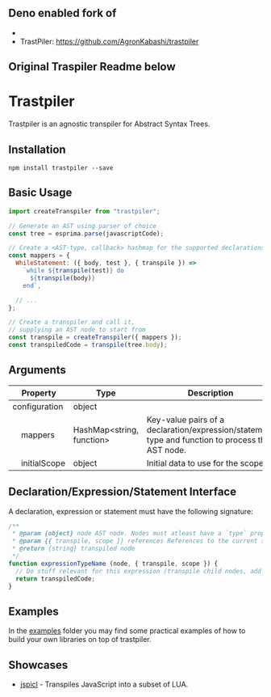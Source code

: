 Deno enabled fork of 
- 
- 
- TrastPiler: https://github.com/AgronKabashi/trastpiler

Original Traspiler Readme below
----

# Trastpiler
Trastpiler is an agnostic transpiler for Abstract Syntax Trees.

## Installation
```
npm install trastpiler --save
```

## Basic Usage
```js
import createTranspiler from "trastpiler";

// Generate an AST using parser of choice
const tree = esprima.parse(javascriptCode);

// Create a <AST-type, callback> hashmap for the supported declarations, statements and expressions.
const mappers = {
  WhileStatement: ({ body, test }, { transpile }) =>
    `while ${transpile(test)} do
      ${transpile(body)}
    end`,

  // ...
};

// Create a transpiler and call it,
// supplying an AST node to start from
const transpile = createTranspiler({ mappers });
const transpiledCode = transpile(tree.body);
```

## Arguments
| Property              | Type                      | Description |
|-----------------------|---------------------------|-------------|
| configuration         | object                    |             |
| &nbsp;&nbsp;&nbsp;&nbsp;mappers       | HashMap<string, function> | Key-value pairs of a declaration/expression/statement type and function to process the AST node. |
| &nbsp;&nbsp;&nbsp;&nbsp;initialScope  | object                    | Initial data to use for the scope. |

## Declaration/Expression/Statement Interface
A declaration, expression or statement must have the following signature:
```js
/**
 * @param {object} node AST node. Nodes must atleast have a `type` property
 * @param {{ transpile, scope }} references References to the current scope and transpiler function - optional.
 * @return {string} transpiled node
 */
function expressionTypeName (node, { transpile, scope }) {
  // Do stuff relevant for this expression (transpile child nodes, add variables to scope etc)
  return transpiledCode;
}
```

## Examples
In the [examples](examples/) folder you may find some practical examples of how to build your own libraries on top of trastpiler.

## Showcases
* [jspicl](https://github.com/AgronKabashi/jspicl) - Transpiles JavaScript into a subset of LUA.
